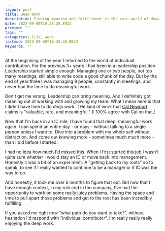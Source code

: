 ```yaml
---
layout: post
title: Deep Work
description: Finding meaning and fulfillment in the rare world of deep work.
date: 2022-09-09T10:38:38.892Z
preview: ""
tags: ""
categories: life, work
lastmod: 2022-09-09T10:38:38.892Z
keywords: ""
---
```

At the beginning of the year I returned to the world of individual contribution.  For the previous 3+ years I had been in a leadership position.  Leadership started simple enough.  Managing one or two people, not too many  meetings, still able to write code a good chunk of the day.  But by the end of year three I was managing 9 people, constantly in meetings, and never had the time to do meaningful work.

Don't get me wrong.  Leadership can bring meaning.  And I definitely got meaning out of working with and growing my team.  What I mean here is that I didn't have time to do *deep work*.  THe kind of work that [Cal Newport](https://www.goodreads.com/book/show/25744928-deep-work) claims is "valuable, rare, and meaningful." (I 100% agree with Cal on that.)

Now that I'm back in an IC role, I have found that deep, meaningful work again.  I can spend an entire day - or days - without talking to a single person unless I want to.  Dive into a problem with my whole self without distraction.  And come out knowing more - sometimes much much more - than I did before I started.

I had no idea how much I'd missed this.  When I first started this job I wasn't quite sure whether I would stay an IC or move back into management.  Honestly it was a bit of an experiment.  A "getting back to my roots" so to speak, to see if I really wanted to continue to be a manager or if IC was the way to go.

And honestly, it took me over 6 months to figure that out.  But now that I have enough context, in my role and in the company, I've had the opportunity to work on some really juicy problems.  Having the space and time to pull apart those problems and get to the root has been incredibly fulfilling.

If you asked me right now "what path do you want to take?", without hesitation I'd respond with "individual contributor".  I'm really really really enjoying the deep work.